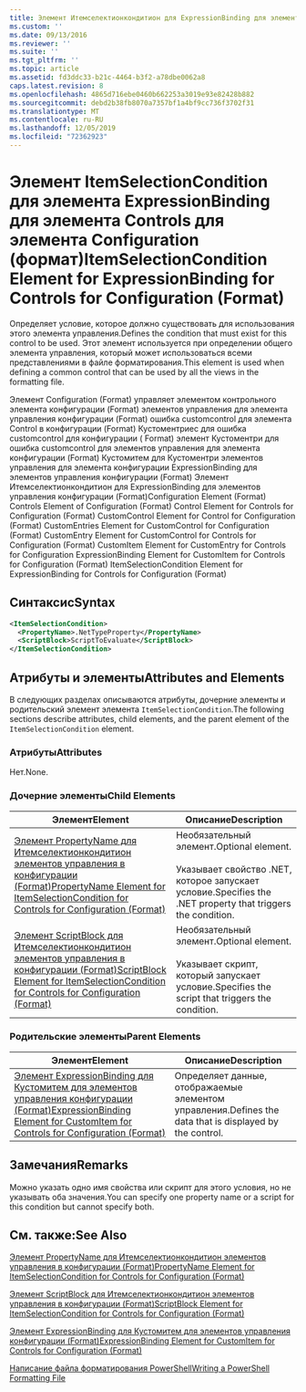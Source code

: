 ```yaml
---
title: Элемент Итемселектионкондитион для ExpressionBinding для элементов управления конфигурации (Format) | Документация Майкрософт
ms.custom: ''
ms.date: 09/13/2016
ms.reviewer: ''
ms.suite: ''
ms.tgt_pltfrm: ''
ms.topic: article
ms.assetid: fd3ddc33-b21c-4464-b3f2-a78dbe0062a8
caps.latest.revision: 8
ms.openlocfilehash: 4865d716ebe0460b662253a3019e93e82428b882
ms.sourcegitcommit: debd2b38fb8070a7357bf1a4bf9cc736f3702f31
ms.translationtype: MT
ms.contentlocale: ru-RU
ms.lasthandoff: 12/05/2019
ms.locfileid: "72362923"
---
```

# <a name="itemselectioncondition-element-for-expressionbinding-for-controls-for-configuration-format"></a><span data-ttu-id="92574-102">Элемент ItemSelectionCondition для элемента ExpressionBinding для элемента Controls для элемента Configuration (формат)</span><span class="sxs-lookup"><span data-stu-id="92574-102">ItemSelectionCondition Element for ExpressionBinding for Controls for Configuration (Format)</span></span>

<span data-ttu-id="92574-103">Определяет условие, которое должно существовать для использования этого элемента управления.</span><span class="sxs-lookup"><span data-stu-id="92574-103">Defines the condition that must exist for this control to be used.</span></span> <span data-ttu-id="92574-104">Этот элемент используется при определении общего элемента управления, который может использоваться всеми представлениями в файле форматирования.</span><span class="sxs-lookup"><span data-stu-id="92574-104">This element is used when defining a common control that can be used by all the views in the formatting file.</span></span>

<span data-ttu-id="92574-105">Элемент Configuration (Format) управляет элементом контрольного элемента конфигурации (Format) элементов управления для элемента управления конфигурации (Format) ошибка customcontrol для элемента Control в конфигурации (Format) Кустоментриес для ошибка customcontrol для конфигурации ( Format) элемент Кустоментри для ошибка customcontrol для элементов управления для элемента конфигурации (Format) Кустомитем для Кустоментри элементов управления для элемента конфигурации ExpressionBinding для элементов управления конфигурации (Format) Элемент Итемселектионкондитион для ExpressionBinding для элементов управления конфигурации (Format)</span><span class="sxs-lookup"><span data-stu-id="92574-105">Configuration Element (Format) Controls Element of Configuration (Format) Control Element for Controls for Configuration (Format) CustomControl Element for Control for Configuration (Format) CustomEntries Element for CustomControl for Configuration (Format) CustomEntry Element for CustomControl for Controls for Configuration (Format) CustomItem Element for CustomEntry for Controls for Configuration ExpressionBinding Element for CustomItem for Controls for Configuration (Format) ItemSelectionCondition Element for ExpressionBinding for Controls for Configuration (Format)</span></span>

## <a name="syntax"></a><span data-ttu-id="92574-106">Синтаксис</span><span class="sxs-lookup"><span data-stu-id="92574-106">Syntax</span></span>

```xml
<ItemSelectionCondition>
  <PropertyName>.NetTypeProperty</PropertyName>
  <ScriptBlock>ScriptToEvaluate</ScriptBlock>
</ItemSelectionCondition>
```

## <a name="attributes-and-elements"></a><span data-ttu-id="92574-107">Атрибуты и элементы</span><span class="sxs-lookup"><span data-stu-id="92574-107">Attributes and Elements</span></span>

<span data-ttu-id="92574-108">В следующих разделах описываются атрибуты, дочерние элементы и родительский элемент элемента `ItemSelectionCondition`.</span><span class="sxs-lookup"><span data-stu-id="92574-108">The following sections describe attributes, child elements, and the parent element of the `ItemSelectionCondition` element.</span></span>

### <a name="attributes"></a><span data-ttu-id="92574-109">Атрибуты</span><span class="sxs-lookup"><span data-stu-id="92574-109">Attributes</span></span>

<span data-ttu-id="92574-110">Нет.</span><span class="sxs-lookup"><span data-stu-id="92574-110">None.</span></span>

### <a name="child-elements"></a><span data-ttu-id="92574-111">Дочерние элементы</span><span class="sxs-lookup"><span data-stu-id="92574-111">Child Elements</span></span>

|<span data-ttu-id="92574-112">Элемент</span><span class="sxs-lookup"><span data-stu-id="92574-112">Element</span></span>|<span data-ttu-id="92574-113">Описание</span><span class="sxs-lookup"><span data-stu-id="92574-113">Description</span></span>|
|-------------|-----------------|
|[<span data-ttu-id="92574-114">Элемент PropertyName для Итемселектионкондитион элементов управления в конфигурации (Format)</span><span class="sxs-lookup"><span data-stu-id="92574-114">PropertyName Element for ItemSelectionCondition for Controls for Configuration (Format)</span></span>](./propertyname-element-for-itemseclectioncondition-for-controls-for-configuration-format.md)|<span data-ttu-id="92574-115">Необязательный элемент.</span><span class="sxs-lookup"><span data-stu-id="92574-115">Optional element.</span></span><br /><br /> <span data-ttu-id="92574-116">Указывает свойство .NET, которое запускает условие.</span><span class="sxs-lookup"><span data-stu-id="92574-116">Specifies the .NET property that triggers the condition.</span></span>|
|[<span data-ttu-id="92574-117">Элемент ScriptBlock для Итемселектионкондитион элементов управления в конфигурации (Format)</span><span class="sxs-lookup"><span data-stu-id="92574-117">ScriptBlock Element for ItemSelectionCondition for Controls for Configuration (Format)</span></span>](./scriptblock-element-for-itemseclectioncondition-for-controls-for-configuration-format.md)|<span data-ttu-id="92574-118">Необязательный элемент.</span><span class="sxs-lookup"><span data-stu-id="92574-118">Optional element.</span></span><br /><br /> <span data-ttu-id="92574-119">Указывает скрипт, который запускает условие.</span><span class="sxs-lookup"><span data-stu-id="92574-119">Specifies the script that triggers the condition.</span></span>|

### <a name="parent-elements"></a><span data-ttu-id="92574-120">Родительские элементы</span><span class="sxs-lookup"><span data-stu-id="92574-120">Parent Elements</span></span>

|<span data-ttu-id="92574-121">Элемент</span><span class="sxs-lookup"><span data-stu-id="92574-121">Element</span></span>|<span data-ttu-id="92574-122">Описание</span><span class="sxs-lookup"><span data-stu-id="92574-122">Description</span></span>|
|-------------|-----------------|
|[<span data-ttu-id="92574-123">Элемент ExpressionBinding для Кустомитем для элементов управления конфигурации (Format)</span><span class="sxs-lookup"><span data-stu-id="92574-123">ExpressionBinding Element for CustomItem for Controls for Configuration (Format)</span></span>](./expressionbinding-element-for-customitem-for-controls-for-configuration-format.md)|<span data-ttu-id="92574-124">Определяет данные, отображаемые элементом управления.</span><span class="sxs-lookup"><span data-stu-id="92574-124">Defines the data that is displayed by the control.</span></span>|

## <a name="remarks"></a><span data-ttu-id="92574-125">Замечания</span><span class="sxs-lookup"><span data-stu-id="92574-125">Remarks</span></span>

<span data-ttu-id="92574-126">Можно указать одно имя свойства или скрипт для этого условия, но не указывать оба значения.</span><span class="sxs-lookup"><span data-stu-id="92574-126">You can specify one property name or a script for this condition but cannot specify both.</span></span>

## <a name="see-also"></a><span data-ttu-id="92574-127">См. также:</span><span class="sxs-lookup"><span data-stu-id="92574-127">See Also</span></span>

[<span data-ttu-id="92574-128">Элемент PropertyName для Итемселектионкондитион элементов управления в конфигурации (Format)</span><span class="sxs-lookup"><span data-stu-id="92574-128">PropertyName Element for ItemSelectionCondition for Controls for Configuration (Format)</span></span>](./propertyname-element-for-itemseclectioncondition-for-controls-for-configuration-format.md)

[<span data-ttu-id="92574-129">Элемент ScriptBlock для Итемселектионкондитион элементов управления в конфигурации (Format)</span><span class="sxs-lookup"><span data-stu-id="92574-129">ScriptBlock Element for ItemSelectionCondition for Controls for Configuration (Format)</span></span>](./scriptblock-element-for-itemseclectioncondition-for-controls-for-configuration-format.md)

[<span data-ttu-id="92574-130">Элемент ExpressionBinding для Кустомитем для элементов управления конфигурации (Format)</span><span class="sxs-lookup"><span data-stu-id="92574-130">ExpressionBinding Element for CustomItem for Controls for Configuration (Format)</span></span>](./expressionbinding-element-for-customitem-for-controls-for-configuration-format.md)

[<span data-ttu-id="92574-131">Написание файла форматирования PowerShell</span><span class="sxs-lookup"><span data-stu-id="92574-131">Writing a PowerShell Formatting File</span></span>](./writing-a-powershell-formatting-file.md)
